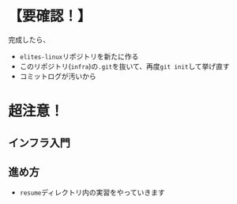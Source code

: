 # 【要確認！】
完成したら、

- `elites-linux`リポジトリを新たに作る
- このリポジトリ(`infra`)の`.git`を抜いて、再度`git init`して挙げ直す
- コミットログが汚いから

# 超注意！
## インフラ入門


## 進め方

-  `resume`ディレクトリ内の実習をやっていきます
